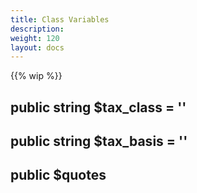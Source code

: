 ```yaml
---
title: Class Variables
description: 
weight: 120
layout: docs
---
```


{{% wip %}}

##    public string $tax_class = ''
##    public string $tax_basis = ''
##    public $quotes
